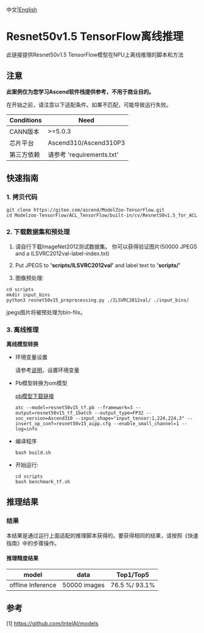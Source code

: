 中文|[English](README_EN.md)

# Resnet50v1.5 TensorFlow离线推理

此链接提供Resnet50v1.5 TensorFlow模型在NPU上离线推理的脚本和方法

## 注意
**此案例仅为您学习Ascend软件栈提供参考，不用于商业目的。**

在开始之前，请注意以下适配条件。如果不匹配，可能导致运行失败。

| Conditions | Need |
| --- | --- |
| CANN版本 | >=5.0.3 |
| 芯片平台| Ascend310/Ascend310P3 |
| 第三方依赖| 请参考 'requirements.txt' |

## 快速指南

### 1. 拷贝代码

```shell
git clone https://gitee.com/ascend/ModelZoo-TensorFlow.git
cd Modelzoo-TensorFlow/ACL_TensorFlow/built-in/cv/Resnet50v1.5_for_ACL
```

### 2. 下载数据集和预处理

1. 请自行下载ImageNet2012测试数据集。 你可以获得验证图片(50000 JPEGS and a ILSVRC2012val-label-index.txt)

2. Put JPEGS to **'scripts/ILSVRC2012val'** and label text to **'scripts/'**

3. 图像预处理:
```
cd scripts
mkdir input_bins
python3 resnet50v15_preprocessing.py ./ILSVRC2012val/ ./input_bins/
```
jpegs图片将被预处理为bin-fils。

### 3. 离线推理

**离线模型转换**

- 环境变量设置

  请参考[说明](https://gitee.com/ascend/ModelZoo-TensorFlow/wikis/02.%E7%A6%BB%E7%BA%BF%E6%8E%A8%E7%90%86%E6%A1%88%E4%BE%8B/Ascend%E5%B9%B3%E5%8F%B0%E6%8E%A8%E7%90%86%E7%8E%AF%E5%A2%83%E5%8F%98%E9%87%8F%E8%AE%BE%E7%BD%AE?sort_id=6458719)，设置环境变量

- Pb模型转换为om模型

  [pb模型下载链接](https://obs-9be7.obs.cn-east-2.myhuaweicloud.com/003_Atc_Models/modelzoo/Official/cv/Resnet50v1.5_for_ACL/resnet50v15_tf.pb)

  ```
  atc --model=resnet50v15_tf.pb --framework=3 --output=resnet50v15_tf_1batch --output_type=FP32 --soc_version=Ascend310 --input_shape="input_tensor:1,224,224,3" --insert_op_conf=resnet50v15_aipp.cfg --enable_small_channel=1 --log=info
  ```

- 编译程序

  ```
  bash build.sh
  ```

- 开始运行:

  ```
  cd scripts
  bash benchmark_tf.sh
  ```

## 推理结果

### 结果

本结果是通过运行上面适配的推理脚本获得的。要获得相同的结果，请按照《快速指南》中的步骤操作。

#### 推理精度结果

|       model       | **data**  |    Top1/Top5    |
| :---------------: | :-------: | :-------------: |
| offline Inference | 50000 images | 76.5 %/ 93.1% |

## 参考

[1] https://github.com/IntelAI/models
